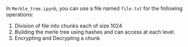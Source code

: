 In `Merkle_tree.ipynb`, you can use a file named `file.txt` for the following operations:

1. Division of file into chunks each of size 1024
2. Building the merle tree using hashes and can access at each level.
3. Encrypting and Decrypting a chunk
